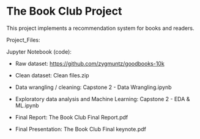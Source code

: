 # The Book Club Project

This project implements a recommendation system for books and readers.


Project_Files:

Jupyter Notebook (code):

- Raw dataset: https://github.com/zygmuntz/goodbooks-10k
- Clean dataset: Clean files.zip
- Data wrangling / cleaning: Capstone 2 - Data Wrangling.ipynb
- Exploratory data analysis and Machine Learning: Capstone 2 - EDA & ML.ipynb

- Final Report: The Book Club Final Report.pdf

- Final Presentation: The Book Club Final keynote.pdf
